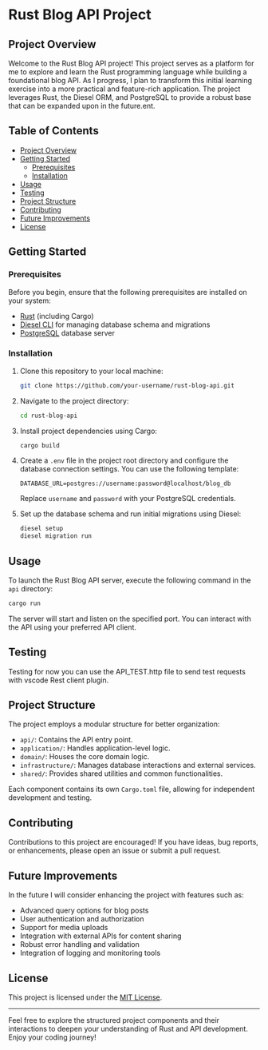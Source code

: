# Rust Blog API Project

## Project Overview

Welcome to the Rust Blog API project! This project serves as a platform for me to explore and learn the Rust programming language while building a foundational blog API. As I progress, I plan to transform this initial learning exercise into a more practical and feature-rich application. The project leverages Rust, the Diesel ORM, and PostgreSQL to provide a robust base that can be expanded upon in the future.ent.

## Table of Contents

- [Project Overview](#project-overview)
- [Getting Started](#getting-started)
  - [Prerequisites](#prerequisites)
  - [Installation](#installation)
- [Usage](#usage)
- [Testing](#testing)
- [Project Structure](#project-structure)
- [Contributing](#contributing)
- [Future Improvements](#future-improvements)
- [License](#license)

## Getting Started

### Prerequisites

Before you begin, ensure that the following prerequisites are installed on your system:

- [Rust](https://www.rust-lang.org/tools/install) (including Cargo)
- [Diesel CLI](http://diesel.rs/guides/getting-started/) for managing database schema and migrations
- [PostgreSQL](https://www.postgresql.org/download/) database server

### Installation

1. Clone this repository to your local machine:

   ```bash
   git clone https://github.com/your-username/rust-blog-api.git
   ```

2. Navigate to the project directory:

   ```bash
   cd rust-blog-api
   ```

3. Install project dependencies using Cargo:

   ```bash
   cargo build
   ```

4. Create a `.env` file in the project root directory and configure the database connection settings. You can use the following template:

   ```env
   DATABASE_URL=postgres://username:password@localhost/blog_db
   ```

   Replace `username` and `password` with your PostgreSQL credentials.

5. Set up the database schema and run initial migrations using Diesel:

   ```bash
   diesel setup
   diesel migration run
   ```

## Usage

To launch the Rust Blog API server, execute the following command in the `api` directory:

```bash
cargo run
```

The server will start and listen on the specified port. You can interact with the API using your preferred API client.

## Testing

Testing for now you can use the API_TEST.http file to send test requests with vscode Rest client plugin.

## Project Structure

The project employs a modular structure for better organization:

- `api/`: Contains the API entry point.
- `application/`: Handles application-level logic.
- `domain/`: Houses the core domain logic.
- `infrastructure/`: Manages database interactions and external services.
- `shared/`: Provides shared utilities and common functionalities.

Each component contains its own `Cargo.toml` file, allowing for independent development and testing.

## Contributing

Contributions to this project are encouraged! If you have ideas, bug reports, or enhancements, please open an issue or submit a pull request.

## Future Improvements

In the future I will consider enhancing the project with features such as:

- Advanced query options for blog posts
- User authentication and authorization
- Support for media uploads
- Integration with external APIs for content sharing
- Robust error handling and validation
- Integration of logging and monitoring tools

## License

This project is licensed under the [MIT License](LICENSE).

---

Feel free to explore the structured project components and their interactions to deepen your understanding of Rust and API development. Enjoy your coding journey!
